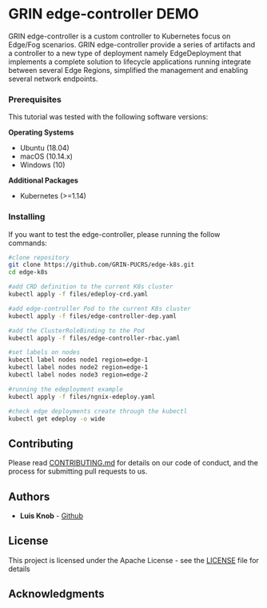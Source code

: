 # GRIN edge-controller DEMO

GRIN edge-controller is a custom controller to Kubernetes focus on Edge/Fog scenarios. GRIN edge-controller provide a series of artifacts and a controller to a new type of deployment namely EdgeDeployment that implements a complete solution to lifecycle applications running integrate between several Edge Regions, simplified the management and enabling several network endpoints.

### Prerequisites

This tutorial was tested with the following software versions:

**Operating Systems**
* Ubuntu (18.04)
* macOS (10.14.x)
* Windows (10)

**Additional Packages**
* Kubernetes (>=1.14)

### Installing

If you want to test the edge-controller, please running the follow commands:

```bash
#clone repository
git clone https://github.com/GRIN-PUCRS/edge-k8s.git
cd edge-k8s

#add CRD definition to the current K8s cluster
kubectl apply -f files/edeploy-crd.yaml

#add edge-controller Pod to the current K8s cluster
kubectl apply -f files/edge-controller-dep.yaml

#add the ClusterRoleBinding to the Pod
kubectl apply -f files/edge-controller-rbac.yaml

#set labels on nodes
kubectl label nodes node1 region=edge-1
kubectl label nodes node2 region=edge-1
kubectl label nodes node3 region=edge-2

#running the edeployment example
kubectl apply -f files/ngnix-edeploy.yaml

#check edge deployments create through the kubectl
kubectl get edeploy -o wide
```

## Contributing

Please read [CONTRIBUTING.md]() for details on our code of conduct, and the process for submitting pull requests to us.

## Authors

* **Luis Knob** - [Github](https://github.com/luisdknob)

## License

This project is licensed under the Apache License - see the [LICENSE](LICENSE) file for details

## Acknowledgments
